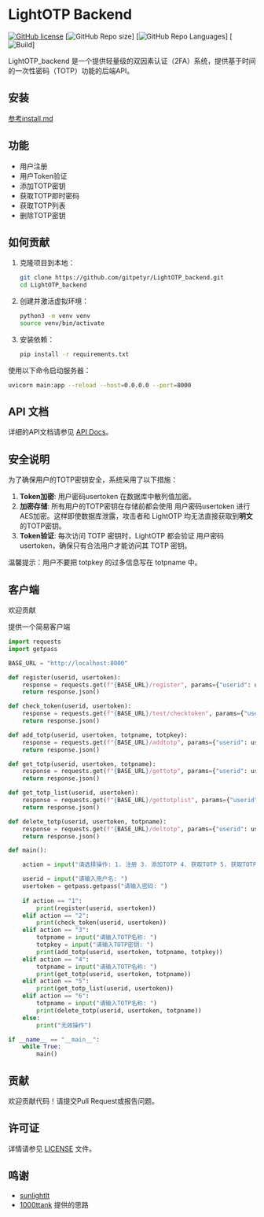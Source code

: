# LightOTP Backend

[![GitHub license](https://img.shields.io/github/license/gitpetyr/LightOTP_backend?style=flat-square)](LICENSE)
[![GitHub Repo size](https://img.shields.io/github/repo-size/gitpetyr/LightOTP_backend?style=flat-square&color=3cb371)]
[![GitHub Repo Languages](https://img.shields.io/github/languages/top/gitpetyr/LightOTP_backend?style=flat-square)]
[![Build](https://img.shields.io/badge/buildwith-docker-brightgreen)]

LightOTP_backend 是一个提供轻量级的双因素认证（2FA）系统，提供基于时间的一次性密码（TOTP）功能的后端API。

## 安装 

[参考install.md](./install.md)

## 功能

- 用户注册
- 用户Token验证
- 添加TOTP密钥
- 获取TOTP即时密码
- 获取TOTP列表
- 删除TOTP密钥

## 如何贡献

1. 克隆项目到本地：
    ```bash
    git clone https://github.com/gitpetyr/LightOTP_backend.git
    cd LightOTP_backend
    ```

2. 创建并激活虚拟环境：
    ```bash
    python3 -m venv venv
    source venv/bin/activate
    ```

3. 安装依赖：
    ```bash
    pip install -r requirements.txt
    ```

使用以下命令启动服务器：
```bash
uvicorn main:app --reload --host=0.0.0.0 --port=8000
```

## API 文档

详细的API文档请参见 [API Docs](./API%20Docs.md)。

## 安全说明

为了确保用户的TOTP密钥安全，系统采用了以下措施：

1. **Token加密**: 用户密码usertoken 在数据库中散列值加密。
2. **加密存储**: 所有用户的TOTP密钥在存储前都会使用 用户密码usertoken 进行AES加密。这样即使数据库泄露，攻击者和 LightOTP 均无法直接获取到**明文**的TOTP密钥。
3. **Token验证**: 每次访问 TOTP 密钥时，LightOTP 都会验证 用户密码usertoken，确保只有合法用户才能访问其 TOTP 密钥。

温馨提示：用户不要把 totpkey 的过多信息写在 totpname 中。

## 客户端

欢迎贡献

提供一个简易客户端
```python
import requests
import getpass

BASE_URL = "http://localhost:8000"

def register(userid, usertoken):
    response = requests.get(f"{BASE_URL}/register", params={"userid": userid, "usertoken": usertoken})
    return response.json()

def check_token(userid, usertoken):
    response = requests.get(f"{BASE_URL}/test/checktoken", params={"userid": userid, "usertoken": usertoken})
    return response.json()

def add_totp(userid, usertoken, totpname, totpkey):
    response = requests.get(f"{BASE_URL}/addtotp", params={"userid": userid, "usertoken": usertoken, "totpname": totpname, "totpkey": totpkey})
    return response.json()

def get_totp(userid, usertoken, totpname):
    response = requests.get(f"{BASE_URL}/gettotp", params={"userid": userid, "usertoken": usertoken, "totpname": totpname})
    return response.json()

def get_totp_list(userid, usertoken):
    response = requests.get(f"{BASE_URL}/gettotplist", params={"userid": userid, "usertoken": usertoken})
    return response.json()

def delete_totp(userid, usertoken, totpname):
    response = requests.get(f"{BASE_URL}/deltotp", params={"userid": userid, "usertoken": usertoken, "totpname": totpname})
    return response.json()

def main():

    action = input("请选择操作: 1. 注册 3. 添加TOTP 4. 获取TOTP 5. 获取TOTP列表 6. 删除TOTP\n")

    userid = input("请输入用户名: ")
    usertoken = getpass.getpass("请输入密码: ")
    
    if action == "1":
        print(register(userid, usertoken))
    elif action == "2":
        print(check_token(userid, usertoken))
    elif action == "3":
        totpname = input("请输入TOTP名称: ")
        totpkey = input("请输入TOTP密钥: ")
        print(add_totp(userid, usertoken, totpname, totpkey))
    elif action == "4":
        totpname = input("请输入TOTP名称: ")
        print(get_totp(userid, usertoken, totpname))
    elif action == "5":
        print(get_totp_list(userid, usertoken))
    elif action == "6":
        totpname = input("请输入TOTP名称: ")
        print(delete_totp(userid, usertoken, totpname))
    else:
        print("无效操作")

if __name__ == "__main__":
    while True:
        main()
```

## 贡献

欢迎贡献代码！请提交Pull Request或报告问题。

## 许可证

详情请参见 [LICENSE](./LICENSE) 文件。

## 鸣谢

- [sunlightlt](https://github.com/sunlightlt/)
- [1000ttank](https://github.com/1000ttank/) 提供的思路